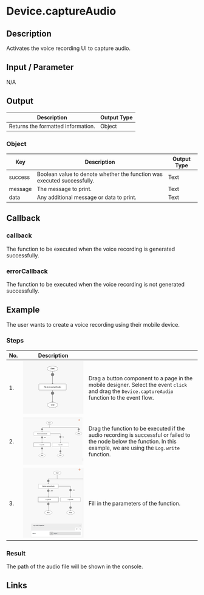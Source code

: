 # Device.captureAudio

## Description

Activates the voice recording UI to capture audio.

## Input / Parameter

N/A

## Output

| Description | Output Type |
| ------ | ------ |
| Returns the formatted information. | Object |

### Object

| Key | Description | Output Type |
| ------ | ------ | ------ |
| success | Boolean value to denote whether the function was executed successfully. | Text |
| message | The message to print. | Text |
| data | Any additional message or data to print. | Text |

## Callback

### callback

The function to be executed when the voice recording is generated successfully.

### errorCallback

The function to be executed when the voice recording is not generated successfully.

<!-- Format: [![Video]({image-path})]({url-link}) -->

## Example

The user wants to create a voice recording using their mobile device.

<!-- Share a scenario, like a user requirements. -->

### Steps

| No. | Description |  |
| ------ | ------ | ------ |
| 1. | ![](./captureAudio-step-1.png) | Drag a button component to a page in the mobile designer. Select the event `click` and drag the `Device.captureAudio` function to the event flow. |
| 2. | ![](./captureAudio-step-2.png) | Drag the function to be executed if the audio recording is successful or failed to the node below the function. In this example, we are using the `Log.write` function. |
| 3. | ![](./captureAudio-step-4.png) | Fill in the parameters of the function. |

<!-- Show the steps and share some screenshots.

1. .....

Format: ![]({image-path}) -->

### Result

The path of the audio file will be shown in the console.

<!-- Explain the output.

Format: ![]({image-path}) -->

## Links
